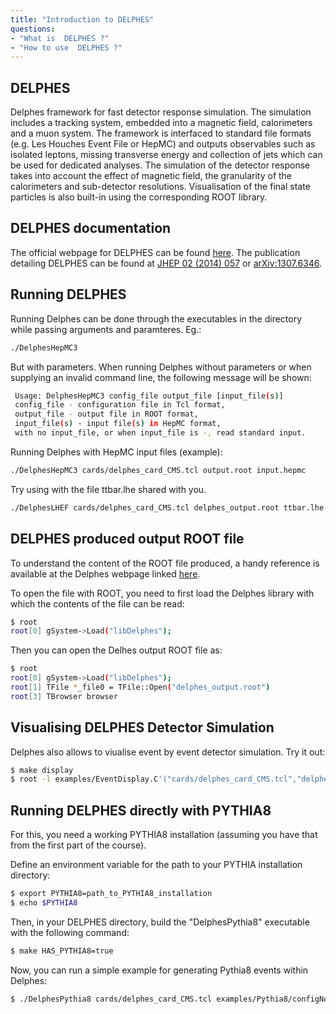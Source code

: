 ```yaml
---
title: "Introduction to DELPHES"
questions:
- "What is  DELPHES ?"
- "How to use  DELPHES ?"
---
```


## DELPHES

Delphes framework for fast detector response simulation. The simulation includes a tracking system, embedded into a magnetic field, calorimeters and a muon system. The framework is interfaced to standard file formats (e.g. Les Houches Event File or HepMC) and outputs observables such as isolated leptons, missing transverse energy and collection of jets which can be used for dedicated analyses. The simulation of the detector response takes into account the effect of magnetic field, the granularity of the calorimeters and sub-detector resolutions. Visualisation of the final state particles is also built-in using the corresponding ROOT library.

## DELPHES documentation

The official webpage for DELPHES can be found [here](https://cp3.irmp.ucl.ac.be/projects/delphes). 
The publication detailing DELPHES can be found at [JHEP 02 (2014) 057](http://dx.doi.org/10.1007/JHEP02(2014)057) or [arXiv:1307.6346](http://arxiv.org/abs/1307.6346). 

## Running DELPHES 

Running Delphes can be done through the executables in the directory while passing arguments and paramteres. Eg.:
```bash
./DelphesHepMC3
```
But with parameters.
When running Delphes without parameters or when supplying an invalid command line, the following message will be shown:

```bash
 Usage: DelphesHepMC3 config_file output_file [input_file(s)]
 config_file - configuration file in Tcl format,
 output_file - output file in ROOT format,
 input_file(s) - input file(s) in HepMC format,
 with no input_file, or when input_file is -, read standard input.
 ```
 
Running Delphes with HepMC input files (example):

```bash
./DelphesHepMC3 cards/delphes_card_CMS.tcl output.root input.hepmc
 ```
 
 Try using with the file ttbar.lhe shared with you.
```bash
./DelphesLHEF cards/delphes_card_CMS.tcl delphes_output.root ttbar.lhe
```

## DELPHES produced output ROOT file 

To understand the content of the ROOT file produced, a handy reference is available at the Delphes webpage linked [here](https://cp3.irmp.ucl.ac.be/projects/delphes/wiki/WorkBook/RootTreeDescription).

To open the file with ROOT, you need to first load the Delphes library with which the contents of the file can be read:
```bash
$ root 
root[0] gSystem->Load("libDelphes");
```
Then you can open the Delhes output ROOT file as:
```bash
$ root 
root[0] gSystem->Load("libDelphes");
root[1] TFile *_file0 = TFile::Open("delphes_output.root")
root[3] TBrowser browser
```

## Visualising DELPHES Detector Simulation

Delphes also allows to viualise event by event detector simulation. Try it out:
```bash
$ make display
$ root -l examples/EventDisplay.C'("cards/delphes_card_CMS.tcl","delphes_output.root")'
```


## Running DELPHES directly with PYTHIA8

For this, you need a working PYTHIA8 installation (assuming you have that from the first part of the course).

Define an environment variable for the path to your PYTHIA installation directory:
```bash
$ export PYTHIA8=path_to_PYTHIA8_installation 
$ echo $PYTHIA8
```

Then, in your DELPHES directory, build the "DelphesPythia8" executable with the following command:
```bash
$ make HAS_PYTHIA8=true
```

Now, you can run a simple example for generating Pythia8 events within Delphes:
```bash
$ ./DelphesPythia8 cards/delphes_card_CMS.tcl examples/Pythia8/configNoLHE.cmnd delphes_pythia8.root
```

